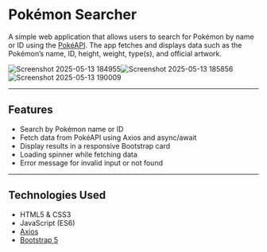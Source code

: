 # Pokémon Searcher

A simple web application that allows users to search for Pokémon by name or ID using the [PokéAPI](https://pokeapi.co/). The app fetches and displays data such as the Pokémon’s name, ID, height, weight, type(s), and official artwork.

![Screenshot 2025-05-13 184955](https://github.com/user-attachments/assets/fabf7976-5db3-480b-bd07-81f4d494c09f)![Screenshot 2025-05-13 185856](https://github.com/user-attachments/assets/8b43df61-bc7e-47e0-ac5c-8fa1018eb556)![Screenshot 2025-05-13 190009](https://github.com/user-attachments/assets/950bf311-7c16-48a1-ba8e-793aa52cfe35)





---

##  Features

-  Search by Pokémon name or ID  
-  Fetch data from PokéAPI using Axios and async/await  
-  Display results in a responsive Bootstrap card  
-  Loading spinner while fetching data  
-  Error message for invalid input or not found  

---


##  Technologies Used

- HTML5 & CSS3  
- JavaScript (ES6)  
- [Axios](https://axios-http.com/)  
- [Bootstrap 5](https://getbootstrap.com/)  
